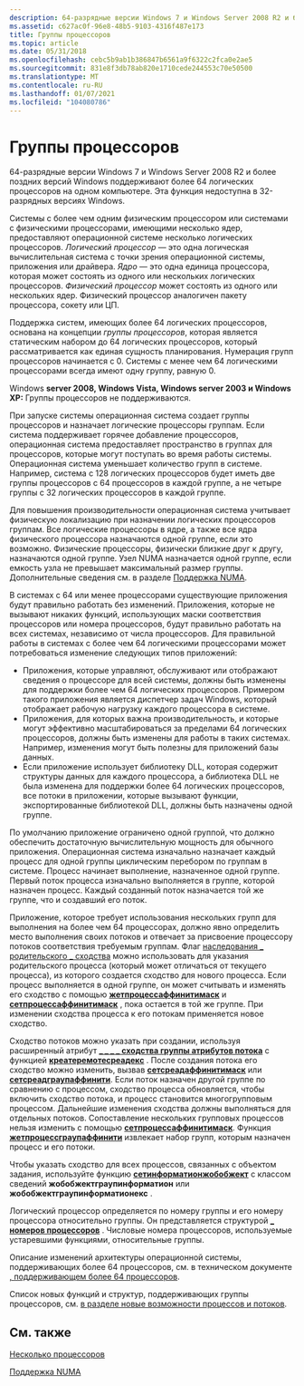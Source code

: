 ```yaml
---
description: 64-разрядные версии Windows 7 и Windows Server 2008 R2 и более поздних версий Windows поддерживают более 64 логических процессоров на одном компьютере. Эта функция недоступна в 32-разрядных версиях Windows.
ms.assetid: c627ac0f-96e8-48b5-9103-4316f487e173
title: Группы процессоров
ms.topic: article
ms.date: 05/31/2018
ms.openlocfilehash: cebc5b9ab1b386847b6561a9f6322c2fca0e2ae5
ms.sourcegitcommit: 831e8f3db78ab820e1710cede244553c70e50500
ms.translationtype: MT
ms.contentlocale: ru-RU
ms.lasthandoff: 01/07/2021
ms.locfileid: "104080786"
---
```

# <a name="processor-groups"></a>Группы процессоров

64-разрядные версии Windows 7 и Windows Server 2008 R2 и более поздних версий Windows поддерживают более 64 логических процессоров на одном компьютере. Эта функция недоступна в 32-разрядных версиях Windows.

Системы с более чем одним физическим процессором или системами с физическими процессорами, имеющими несколько ядер, предоставляют операционной системе несколько логических процессоров. *Логический процессор* — это одна логическая вычислительная система с точки зрения операционной системы, приложения или драйвера. *Ядро* — это одна единица процессора, которая может состоять из одного или нескольких логических процессоров. *Физический процессор* может состоять из одного или нескольких ядер. Физический процессор аналогичен пакету процессора, сокету или ЦП.

Поддержка систем, имеющих более 64 логических процессоров, основана на концепции *группы процессоров*, которая является статическим набором до 64 логических процессоров, который рассматривается как единая сущность планирования. Нумерация групп процессоров начинается с 0. Системы с менее чем 64 логическими процессорами всегда имеют одну группу, равную 0.

Windows **server 2008, Windows Vista, Windows server 2003 и Windows XP:** Группы процессоров не поддерживаются.

При запуске системы операционная система создает группы процессоров и назначает логические процессоры группам. Если система поддерживает горячее добавление процессоров, операционная система предоставляет пространство в группах для процессоров, которые могут поступать во время работы системы. Операционная система уменьшает количество групп в системе. Например, система с 128 логических процессоров будет иметь две группы процессоров с 64 процессоров в каждой группе, а не четыре группы с 32 логических процессоров в каждой группе.

Для повышения производительности операционная система учитывает физическую локализацию при назначении логических процессоров группам. Все логические процессоры в ядре, а также все ядра физического процессора назначаются одной группе, если это возможно. Физические процессоры, физически близкие друг к другу, назначаются одной группе. Узел NUMA назначается одной группе, если емкость узла не превышает максимальный размер группы. Дополнительные сведения см. в разделе [Поддержка NUMA](numa-support.md).

В системах с 64 или менее процессорами существующие приложения будут правильно работать без изменений. Приложения, которые не вызывают никаких функций, использующих маски соответствия процессоров или номера процессоров, будут правильно работать на всех системах, независимо от числа процессоров. Для правильной работы в системах с более чем 64 логическими процессорами может потребоваться изменение следующих типов приложений:

-   Приложения, которые управляют, обслуживают или отображают сведения о процессоре для всей системы, должны быть изменены для поддержки более чем 64 логических процессоров. Примером такого приложения является диспетчер задач Windows, который отображает рабочую нагрузку каждого процессора в системе.
-   Приложения, для которых важна производительность, и которые могут эффективно масштабироваться за пределами 64 логических процессоров, должны быть изменены для работы в таких системах. Например, изменения могут быть полезны для приложений базы данных.
-   Если приложение использует библиотеку DLL, которая содержит структуры данных для каждого процессора, а библиотека DLL не была изменена для поддержки более 64 логических процессоров, все потоки в приложении, которые вызывают функции, экспортированные библиотекой DLL, должны быть назначены одной группе.

По умолчанию приложение ограничено одной группой, что должно обеспечить достаточную вычислительную мощность для обычного приложения. Операционная система изначально назначает каждый процесс для одной группы циклическим перебором по группам в системе. Процесс начинает выполнение, назначенное одной группе. Первый поток процесса изначально выполняется в группе, которой назначен процесс. Каждый созданный поток назначается той же группе, что и создавший его поток.

Приложение, которое требует использования нескольких групп для выполнения на более чем 64 процессорах, должно явно определить место выполнения своих потоков и отвечает за присвоение процессору потоков соответствия требуемым группам. Флаг [наследования \_ родительского \_ сходства](process-creation-flags.md) можно использовать для указания родительского процесса (который может отличаться от текущего процесса), из которого создается сходство для нового процесса. Если процесс выполняется в одной группе, он может считывать и изменять его сходство с помощью [**жетпроцессаффинитимаск**](/windows/desktop/api/WinBase/nf-winbase-getprocessaffinitymask) и [**сетпроцессаффинитимаск**](/windows/desktop/api/WinBase/nf-winbase-setprocessaffinitymask) , пока остается в той же группе. При изменении сходства процесса к его потокам применяется новое сходство.

Сходство потоков можно указать при создании, используя расширенный атрибут [**\_ \_ \_ \_ сходства группы атрибутов потока**](/windows/win32/api/processthreadsapi/nf-processthreadsapi-updateprocthreadattribute) с функцией [**креатеремотесреадекс**](/windows/win32/api/processthreadsapi/nf-processthreadsapi-createremotethreadex) . После создания потока его сходство можно изменить, вызвав [**сетсреадаффинитимаск**](/windows/desktop/api/WinBase/nf-winbase-setthreadaffinitymask) или [**сетсреадграупаффинити**](/windows/win32/api/processtopologyapi/nf-processtopologyapi-setthreadgroupaffinity). Если поток назначен другой группе по сравнению с процессом, сходство процесса обновляется, чтобы включить сходство потока, и процесс становится многогрупповым процессом. Дальнейшие изменения сходства должны выполняться для отдельных потоков. Сопоставление нескольких групповых процессов нельзя изменить с помощью [**сетпроцессаффинитимаск**](/windows/desktop/api/WinBase/nf-winbase-setprocessaffinitymask). Функция [**жетпроцессграупаффинити**](/windows/win32/api/processtopologyapi/nf-processtopologyapi-getprocessgroupaffinity) извлекает набор групп, которым назначен процесс и его потоки.

Чтобы указать сходство для всех процессов, связанных с объектом задания, используйте функцию [**сетинформатионжобобжект**](/windows/win32/api/jobapi2/nf-jobapi2-setinformationjobobject) с классом сведений **жобобжектграупинформатион** или **жобобжектграупинформатионекс** .

Логический процессор определяется по номеру группы и его номеру процессора относительно группы. Он представляется структурой [**\_ номеров процессоров**](/windows/desktop/api/WinNT/ns-winnt-processor_number) . Числовые номера процессоров, используемые устаревшими функциями, относительные группы.

Описание изменений архитектуры операционной системы, поддерживающих более 64 процессоров, см. в техническом документе [, поддерживающем более 64 процессоров](https://www.microsoft.com/whdc/system/Sysinternals/MoreThan64proc.mspx).

Список новых функций и структур, поддерживающих группы процессоров, см. [в разделе новые возможности процессов и потоков](what-s-new-in-processes-and-threads.md).

## <a name="related-topics"></a>См. также

<dl> <dt>

[Несколько процессоров](multiple-processors.md)
</dt> <dt>

[Поддержка NUMA](numa-support.md)
</dt> </dl>

 

 
